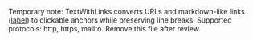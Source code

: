 Temporary note: TextWithLinks converts URLs and markdown-like links ([label](url)) to clickable anchors while preserving line breaks. Supported protocols: http, https, mailto. Remove this file after review.